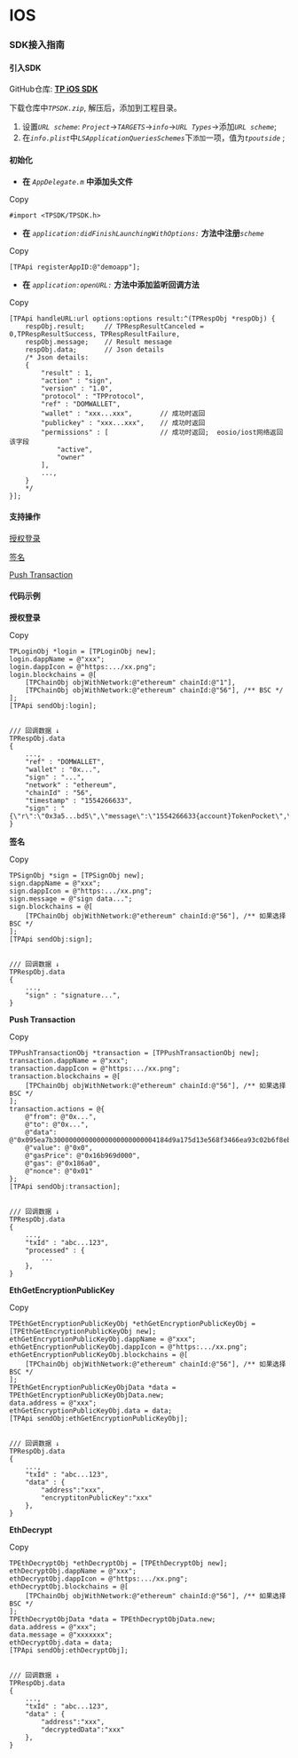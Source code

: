 # IOS

### SDK接入指南 <a href="#id-1" id="id-1"></a>

#### 引入SDK <a href="#yin-ru-sdk" id="yin-ru-sdk"></a>

GitHub仓库: [**TP iOS SDK**](https://github.com/TP-Lab/Mobile-SDK/tree/master/iOS%20SDK)

下载仓库&#x4E2D;_`TPSDK.zip`_, 解压后，添加到工程目录。

1. 设&#x7F6E;_`URL scheme`_: _`Project`_->_`TARGETS`_->_`info`_->_`URL Types`_->添&#x52A0;_`URL scheme`_;
2. &#x5728;_`info.plist`_&#x4E2D;_`LSApplicationQueriesSchemes`_&#x4E0B;`添加`一项，值&#x4E3A;_`tpoutside`_ ;

#### 初始化 <a href="#id-2" id="id-2"></a>

* **在** _`AppDelegate.m`_ **中添加头文件**

Copy

```
#import <TPSDK/TPSDK.h>
```

* **在** _`application:didFinishLaunchingWithOptions:`_ **方法中注册**_`scheme`_

Copy

```
[TPApi registerAppID:@"demoapp"];
```

* **在** _`application:openURL:`_ **方法中添加监听回调方法**

Copy

```
[TPApi handleURL:url options:options result:^(TPRespObj *respObj) {
    respObj.result;     // TPRespResultCanceled = 0,TPRespResultSuccess, TPRespResultFailure,
    respObj.message;    // Result message
    respObj.data;       // Json details
    /* Json details:
    {
        "result" : 1,
        "action" : "sign",
        "version" : "1.0",
        "protocol" : "TPProtocol",
        "ref" : "DOMWALLET",
        "wallet" : "xxx...xxx",       // 成功时返回
        "publickey" : "xxx...xxx",    // 成功时返回
        "permissions" : [             // 成功时返回;  eosio/iost网络返回该字段
            "active",
            "owner"
        ],
        ...,
    }
    */
}];
```

#### 支持操作 <a href="#id-3" id="id-3"></a>

[授权登录](https://help.tokenpocket.pro/developer-cn/mobile-wallet/mobile-sdk/ios#shou-quan-deng-lu)

[签名](https://help.tokenpocket.pro/developer-cn/mobile-wallet/mobile-sdk/ios#qian-ming)

[Push Transaction](https://help.tokenpocket.pro/developer-cn/mobile-wallet/mobile-sdk/ios#push-transaction)

#### 代码示例 <a href="#id-4" id="id-4"></a>

**授权登录**

Copy

```
TPLoginObj *login = [TPLoginObj new];
login.dappName = @"xxx";
login.dappIcon = @"https:.../xx.png";
login.blockchains = @[
    [TPChainObj objWithNetwork:@"ethereum" chainId:@"1"],
    [TPChainObj objWithNetwork:@"ethereum" chainId:@"56"], /** BSC */
];
[TPApi sendObj:login];


/// 回调数据 ↓
TPRespObj.data
{
    ...,
    "ref" : "DOMWALLET",
    "wallet" : "0x...",
    "sign" : "...",
    "network" : "ethereum",
    "chainId" : "56",
    "timestamp" : "1554266633",
    "sign" : "{\"r\":\"0x3a5...bd5\",\"message\":\"1554266633{account}TokenPocket\",\"messageHash\":\"0xcdf...f29\",\"s\":\"0x6c1...f55\",\"signature\":\"0x3a5...51b\",\"v\":\"0x1b\"}"
}
```

**签名**

Copy

```
TPSignObj *sign = [TPSignObj new];
sign.dappName = @"xxx";
sign.dappIcon = @"https:.../xx.png";
sign.message = @"sign data...";
sign.blockchains = @[
    [TPChainObj objWithNetwork:@"ethereum" chainId:@"56"], /** 如果选择 BSC */
];
[TPApi sendObj:sign];


/// 回调数据 ↓
TPRespObj.data
{
    ...,
    "sign" : "signature...",
}
```

**Push Transaction**

Copy

```
TPPushTransactionObj *transaction = [TPPushTransactionObj new];
transaction.dappName = @"xxx";
transaction.dappIcon = @"https:.../xx.png";
transaction.blockchains = @[
    [TPChainObj objWithNetwork:@"ethereum" chainId:@"56"], /** 如果选择 BSC */
];
transaction.actions = @{
    @"from": @"0x...",
    @"to": @"0x...",
    @"data": @"0x095ea7b30000000000000000000000004184d9a175d13e568f3466ea93c02b6f8eb9f8c10000000000000000000000000000000000000000000000000000000000000000",
    @"value": @"0x0",
    @"gasPrice": @"0x16b969d000",
    @"gas": @"0x186a0",
    @"nonce": @"0x01"
};
[TPApi sendObj:transaction];


/// 回调数据 ↓
TPRespObj.data
{
    ...,
    "txId" : "abc...123",
    "processed" : {
        ...
    },
}
```

**EthGetEncryptionPublicKey**

Copy

```
TPEthGetEncryptionPublicKeyObj *ethGetEncryptionPublicKeyObj = [TPEthGetEncryptionPublicKeyObj new];
ethGetEncryptionPublicKeyObj.dappName = @"xxx";
ethGetEncryptionPublicKeyObj.dappIcon = @"https:.../xx.png";
ethGetEncryptionPublicKeyObj.blockchains = @[
    [TPChainObj objWithNetwork:@"ethereum" chainId:@"56"], /** 如果选择 BSC */
];
TPEthGetEncryptionPublicKeyObjData *data = TPEthGetEncryptionPublicKeyObjData.new;
data.address = @"xxx";
ethGetEncryptionPublicKeyObj.data = data;
[TPApi sendObj:ethGetEncryptionPublicKeyObj];


/// 回调数据 ↓
TPRespObj.data
{
    ...,
    "txId" : "abc...123",
    "data" : {
        "address":"xxx",
        "encryptitonPublicKey":"xxx"
    },
}
```

**EthDecrypt**

Copy

```
TPEthDecryptObj *ethDecryptObj = [TPEthDecryptObj new];
ethDecryptObj.dappName = @"xxx";
ethDecryptObj.dappIcon = @"https:.../xx.png";
ethDecryptObj.blockchains = @[
    [TPChainObj objWithNetwork:@"ethereum" chainId:@"56"], /** 如果选择 BSC */
];
TPEthDecryptObjData *data = TPEthDecryptObjData.new;
data.address = @"xxx";
data.message = @"xxxxxxx";
ethDecryptObj.data = data;
[TPApi sendObj:ethDecryptObj];


/// 回调数据 ↓
TPRespObj.data
{
    ...,
    "txId" : "abc...123",
    "data" : {
        "address":"xxx",
        "decryptedData":"xxx"
    },
}
```
